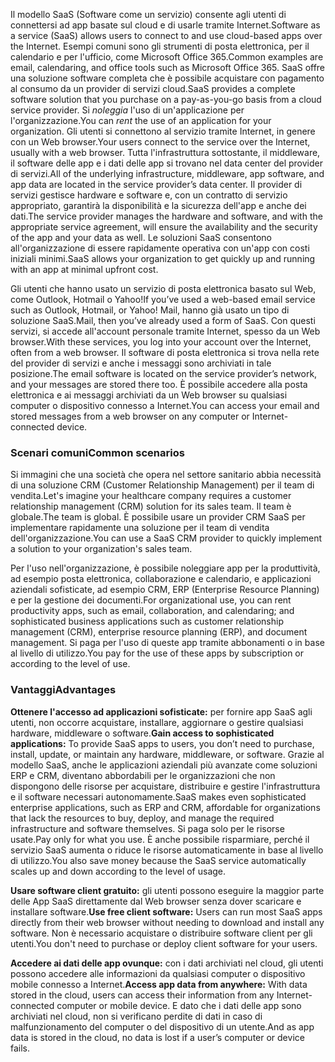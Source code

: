 <span data-ttu-id="bf858-101">Il modello SaaS (Software come un servizio) consente agli utenti di connettersi ad app basate sul cloud e di usarle tramite Internet.</span><span class="sxs-lookup"><span data-stu-id="bf858-101">Software as a service (SaaS) allows users to connect to and use cloud-based apps over the Internet.</span></span> <span data-ttu-id="bf858-102">Esempi comuni sono gli strumenti di posta elettronica, per il calendario e per l'ufficio, come Microsoft Office 365.</span><span class="sxs-lookup"><span data-stu-id="bf858-102">Common examples are email, calendaring, and office tools such as Microsoft Office 365.</span></span> <span data-ttu-id="bf858-103">SaaS offre una soluzione software completa che è possibile acquistare con pagamento al consumo da un provider di servizi cloud.</span><span class="sxs-lookup"><span data-stu-id="bf858-103">SaaS provides a complete software solution that you purchase on a pay-as-you-go basis from a cloud service provider.</span></span> <span data-ttu-id="bf858-104">Si *noleggia* l'uso di un'applicazione per l'organizzazione.</span><span class="sxs-lookup"><span data-stu-id="bf858-104">You can *rent* the use of an application for your organization.</span></span> <span data-ttu-id="bf858-105">Gli utenti si connettono al servizio tramite Internet, in genere con un Web browser.</span><span class="sxs-lookup"><span data-stu-id="bf858-105">Your users connect to the service over the Internet, usually with a web browser.</span></span> <span data-ttu-id="bf858-106">Tutta l'infrastruttura sottostante, il middleware, il software delle app e i dati delle app si trovano nel data center del provider di servizi.</span><span class="sxs-lookup"><span data-stu-id="bf858-106">All of the underlying infrastructure, middleware, app software, and app data are located in the service provider’s data center.</span></span> <span data-ttu-id="bf858-107">Il provider di servizi gestisce hardware e software e, con un contratto di servizio appropriato, garantirà la disponibilità e la sicurezza dell'app e anche dei dati.</span><span class="sxs-lookup"><span data-stu-id="bf858-107">The service provider manages the hardware and software, and with the appropriate service agreement, will ensure the availability and the security of the app and your data as well.</span></span> <span data-ttu-id="bf858-108">Le soluzioni SaaS consentono all'organizzazione di essere rapidamente operativa con un'app con costi iniziali minimi.</span><span class="sxs-lookup"><span data-stu-id="bf858-108">SaaS allows your organization to get quickly up and running with an app at minimal upfront cost.</span></span>

<span data-ttu-id="bf858-109">Gli utenti che hanno usato un servizio di posta elettronica basato sul Web, come Outlook, Hotmail o Yahoo!</span><span class="sxs-lookup"><span data-stu-id="bf858-109">If you’ve used a web-based email service such as Outlook, Hotmail, or Yahoo!</span></span> <span data-ttu-id="bf858-110">Mail, hanno già usato un tipo di soluzione SaaS.</span><span class="sxs-lookup"><span data-stu-id="bf858-110">Mail, then you’ve already used a form of SaaS.</span></span> <span data-ttu-id="bf858-111">Con questi servizi, si accede all'account personale tramite Internet, spesso da un Web browser.</span><span class="sxs-lookup"><span data-stu-id="bf858-111">With these services, you log into your account over the Internet, often from a web browser.</span></span> <span data-ttu-id="bf858-112">Il software di posta elettronica si trova nella rete del provider di servizi e anche i messaggi sono archiviati in tale posizione.</span><span class="sxs-lookup"><span data-stu-id="bf858-112">The email software is located on the service provider’s network, and your messages are stored there too.</span></span> <span data-ttu-id="bf858-113">È possibile accedere alla posta elettronica e ai messaggi archiviati da un Web browser su qualsiasi computer o dispositivo connesso a Internet.</span><span class="sxs-lookup"><span data-stu-id="bf858-113">You can access your email and stored messages from a web browser on any computer or Internet-connected device.</span></span>

### <a name="common-scenarios"></a><span data-ttu-id="bf858-114">Scenari comuni</span><span class="sxs-lookup"><span data-stu-id="bf858-114">Common scenarios</span></span>

<span data-ttu-id="bf858-115">Si immagini che una società che opera nel settore sanitario abbia necessità di una soluzione CRM (Customer Relationship Management) per il team di vendita.</span><span class="sxs-lookup"><span data-stu-id="bf858-115">Let's imagine your healthcare company requires a customer relationship management (CRM) solution for its sales team.</span></span> <span data-ttu-id="bf858-116">Il team è globale.</span><span class="sxs-lookup"><span data-stu-id="bf858-116">The team is global.</span></span> <span data-ttu-id="bf858-117">È possibile usare un provider CRM SaaS per implementare rapidamente una soluzione per il team di vendita dell'organizzazione.</span><span class="sxs-lookup"><span data-stu-id="bf858-117">You can use a SaaS CRM provider to quickly implement a solution to your organization's sales team.</span></span>

<span data-ttu-id="bf858-118">Per l'uso nell'organizzazione, è possibile noleggiare app per la produttività, ad esempio posta elettronica, collaborazione e calendario, e applicazioni aziendali sofisticate, ad esempio CRM, ERP (Enterprise Resource Planning) e per la gestione dei documenti.</span><span class="sxs-lookup"><span data-stu-id="bf858-118">For organizational use, you can rent productivity apps, such as email, collaboration, and calendaring; and sophisticated business applications such as customer relationship management (CRM), enterprise resource planning (ERP), and document management.</span></span> <span data-ttu-id="bf858-119">Si paga per l'uso di queste app tramite abbonamenti o in base al livello di utilizzo.</span><span class="sxs-lookup"><span data-stu-id="bf858-119">You pay for the use of these apps by subscription or according to the level of use.</span></span>

### <a name="advantages"></a><span data-ttu-id="bf858-120">Vantaggi</span><span class="sxs-lookup"><span data-stu-id="bf858-120">Advantages</span></span>

<span data-ttu-id="bf858-121">**Ottenere l'accesso ad applicazioni sofisticate:** per fornire app SaaS agli utenti, non occorre acquistare, installare, aggiornare o gestire qualsiasi hardware, middleware o software.</span><span class="sxs-lookup"><span data-stu-id="bf858-121">**Gain access to sophisticated applications:** To provide SaaS apps to users, you don’t need to purchase, install, update, or maintain any hardware, middleware, or software.</span></span> <span data-ttu-id="bf858-122">Grazie al modello SaaS, anche le applicazioni aziendali più avanzate come soluzioni ERP e CRM, diventano abbordabili per le organizzazioni che non dispongono delle risorse per acquistare, distribuire e gestire l'infrastruttura e il software necessari autonomamente.</span><span class="sxs-lookup"><span data-stu-id="bf858-122">SaaS makes even sophisticated enterprise applications, such as ERP and CRM, affordable for organizations that lack the resources to buy, deploy, and manage the required infrastructure and software themselves.</span></span>
<span data-ttu-id="bf858-123">Si paga solo per le risorse usate.</span><span class="sxs-lookup"><span data-stu-id="bf858-123">Pay only for what you use.</span></span> <span data-ttu-id="bf858-124">È anche possibile risparmiare, perché il servizio SaaS aumenta o riduce le risorse automaticamente in base al livello di utilizzo.</span><span class="sxs-lookup"><span data-stu-id="bf858-124">You also save money because the SaaS service automatically scales up and down according to the level of usage.</span></span>

<span data-ttu-id="bf858-125">**Usare software client gratuito:** gli utenti possono eseguire la maggior parte delle App SaaS direttamente dal Web browser senza dover scaricare e installare software.</span><span class="sxs-lookup"><span data-stu-id="bf858-125">**Use free client software:** Users can run most SaaS apps directly from their web browser without needing to download and install any software.</span></span> <span data-ttu-id="bf858-126">Non è necessario acquistare o distribuire software client per gli utenti.</span><span class="sxs-lookup"><span data-stu-id="bf858-126">You don't need to purchase or deploy client software for your users.</span></span>

<span data-ttu-id="bf858-127">**Accedere ai dati delle app ovunque:** con i dati archiviati nel cloud, gli utenti possono accedere alle informazioni da qualsiasi computer o dispositivo mobile connesso a Internet.</span><span class="sxs-lookup"><span data-stu-id="bf858-127">**Access app data from anywhere:** With data stored in the cloud, users can access their information from any Internet-connected computer or mobile device.</span></span> <span data-ttu-id="bf858-128">E dato che i dati delle app sono archiviati nel cloud, non si verificano perdite di dati in caso di malfunzionamento del computer o del dispositivo di un utente.</span><span class="sxs-lookup"><span data-stu-id="bf858-128">And as app data is stored in the cloud, no data is lost if a user’s computer or device fails.</span></span>
